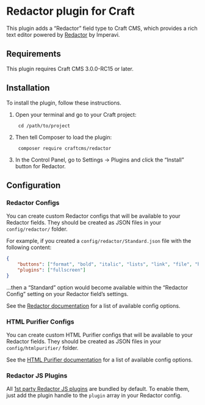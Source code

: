 # Redactor plugin for Craft

This plugin adds a “Redactor” field type to Craft CMS, which provides a rich text editor powered by [Redactor] by Imperavi.

## Requirements

This plugin requires Craft CMS 3.0.0-RC15 or later.

## Installation

To install the plugin, follow these instructions.

1. Open your terminal and go to your Craft project:

        cd /path/to/project

2. Then tell Composer to load the plugin:

        composer require craftcms/redactor

3. In the Control Panel, go to Settings → Plugins and click the “Install” button for Redactor.

## Configuration

### Redactor Configs

You can create custom Redactor configs that will be available to your Redactor fields. They should be created as JSON files in your `config/redactor/` folder.

For example, if you created a `config/redactor/Standard.json` file with the following content: 

```json
{
    "buttons": ["format", "bold", "italic", "lists", "link", "file", "horizontalrule"],
    "plugins": ["fullscreen"]
}
```

…then a “Standard” option would become available within the “Redactor Config” setting on your Redactor field’s settings.

See the [Redactor documentation] for a list of available config options.

### HTML Purifier Configs

You can create custom HTML Purifier configs that will be available to your Redactor fields. They should be created as JSON files in your `config/htmlpurifier/` folder.

See the [HTML Purifier documentation] for a list of available config options. 

### Redactor JS Plugins

All [1st party Redactor JS plugins] are bundled by default. To enable them, just add the plugin handle to the `plugin` array in your Redactor config.

[Redactor]: https://imperavi.com/redactor/
[Redactor documentation]: https://imperavi.com/redactor/docs/settings/
[HTML Purifier documentation]: http://htmlpurifier.org/live/configdoc/plain.html
[1st party Redactor JS plugins]: https://imperavi.com/redactor/plugins/
